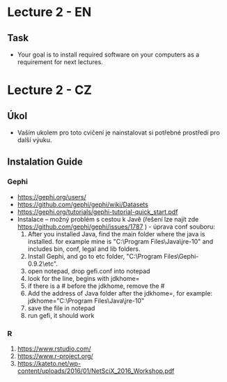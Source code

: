 # Lecture 2 - EN

## Task
- Your goal is to install required software on your computers as a requirement for next lectures.

# Lecture 2 - CZ

## Úkol
- Vaším ukolem pro toto cvičení je nainstalovat si potřebné prostředí pro další výuku. 


## Instalation Guide
### Gephi
* https://gephi.org/users/
* https://github.com/gephi/gephi/wiki/Datasets
* https://gephi.org/tutorials/gephi-tutorial-quick_start.pdf
* Instalace – možný problém s cestou k Javě (řešení lze najít zde https://github.com/gephi/gephi/issues/1787 ) - úprava conf souboru:
  1. After you installed Java, find the main folder where the java is installed. for example mine is "C:\Program Files\Java\jre-10" and includes bin, conf, legal and lib folders.
  1. Install Gephi, and go to etc folder, "C:\Program Files\Gephi-0.9.2\etc".
  1. open notepad, drop gefi.conf into notepad
  1. look for the line, begins with jdkhome=
  1. if there is a # before the jdkhome, remove the #
  1. Add the address of Java folder after the jdkhome=, for example: jdkhome="C:\Program Files\Java\jre-10"
  1. save the file in notepad
  1. run gefi, it should work

### R
1. https://www.rstudio.com/
2. https://www.r-project.org/
3. https://kateto.net/wp-content/uploads/2016/01/NetSciX_2016_Workshop.pdf
